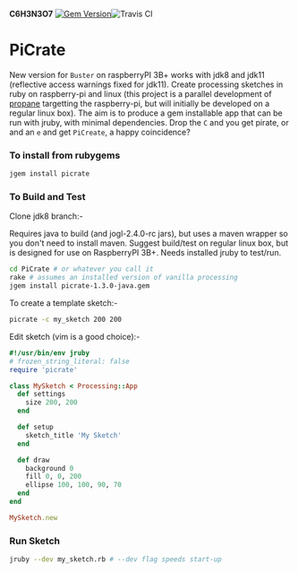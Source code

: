 __C6H3N3O7__ [![Gem Version](https://badge.fury.io/rb/picrate.svg)](https://badge.fury.io/rb/picrate)![Travis CI](https://travis-ci.org/ruby-processing/PiCrate.svg)

# PiCrate
New version for `Buster` on raspberryPI 3B+ works with jdk8 and jdk11 (reflective access warnings fixed for jdk11).
Create processing sketches in ruby on raspberry-pi and linux (this project is a parallel development of [propane][propane] targetting the raspberry-pi, but will initially be developed on a regular linux box). The aim is to produce a gem installable app that can be run with jruby, with minimal dependencies. Drop the `C` and you get pirate, or and an `e` and get `PiCreate`, a happy coincidence?


### To install from rubygems ###

```bash
jgem install picrate
```

### To Build and Test ###

Clone jdk8 branch:-

Requires java to build (and jogl-2.4.0-rc jars), but uses a maven wrapper so you don't need to install maven. Suggest build/test on regular linux box, but is designed for use on RaspberryPI 3B+. Needs installed jruby to test/run.

```bash
cd PiCrate # or whatever you call it
rake # assumes an installed version of vanilla processing
jgem install picrate-1.3.0-java.gem

```
To create a template sketch:-
```bash
picrate -c my_sketch 200 200
```
Edit sketch (vim is a good choice):-
```ruby
#!/usr/bin/env jruby
# frozen_string_literal: false
require 'picrate'

class MySketch < Processing::App
  def settings
    size 200, 200
  end

  def setup
    sketch_title 'My Sketch'
  end

  def draw
    background 0
    fill 0, 0, 200
    ellipse 100, 100, 90, 70
  end
end

MySketch.new
```
### Run Sketch ###
```bash
jruby --dev my_sketch.rb # --dev flag speeds start-up
```

[buster]:https://gist.github.com/monkstone/6ae9840d7b7008c177b4a9f589d14ec6
[propane]:https://ruby-processing.github.io/propane/
